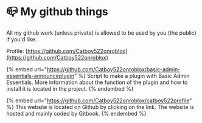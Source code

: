 # 📪 My github things

All my github work (unless private) is allowed to be used by you (the public) if you'd like.

Profile: [https://github.com/Catboy522onroblox](https://github.com/Catboy522onroblox)

{% embed url="https://github.com/Catboy522onroblox/basic-admin-essentials-announceplugin" %}
Script to make a plugin with Basic Admin Essentials. More information about the function of the plugin and how to install it is located in the project.
{% endembed %}

{% embed url="https://github.com/Catboy522onroblox/catboy522profile" %}
This website is located on Github by clicking on the link. The website is hosted and mainly coded by Gitbook.
{% endembed %}

